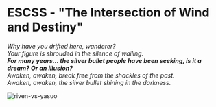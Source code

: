 # ESCSS - "The Intersection of Wind and Destiny"
*Why have you drifted here, wanderer?*  
*Your figure is shrouded in the silence of wailing.*  
***For many years... the silver bullet people have been seeking, is it a dream? Or an illusion?***  
*Awaken, awaken, break free from the shackles of the past.*  
*Awaken, awaken, the silver bullet shining in the darkness.*  

![riven-vs-yasuo](<./img/riven-vs-yasuo.png>"Which weighs more, Riven（CSS）? Your blade(BEM), or your past?")
